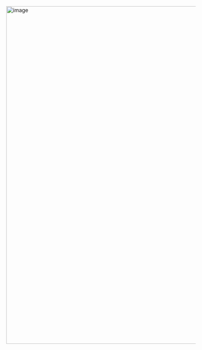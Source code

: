 <img width="1440" height="900" alt="image" src="https://github.com/user-attachments/assets/b1922fd9-5b3d-43a1-9239-df3736f9db89" />
